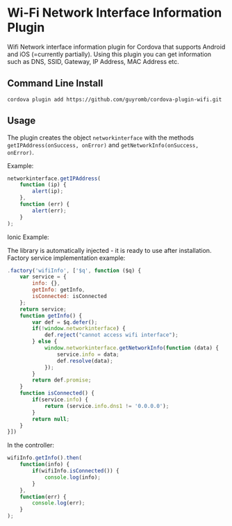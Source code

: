 Wi-Fi Network Interface Information Plugin
=================

Wifi Network interface information plugin for Cordova that supports Android and iOS (=currently partially).
Using this plugin you can get information such as DNS, SSID, Gateway, IP Address, MAC Address etc.

## Command Line Install

    cordova plugin add https://github.com/guyromb/cordova-plugin-wifi.git

## Usage

The plugin creates the object `networkinterface` with the methods `getIPAddress(onSuccess, onError)` and `getNetworkInfo(onSuccess, onError)`.

Example:
```javascript
networkinterface.getIPAddress(
	function (ip) {
		alert(ip); 
	},
	function (err) {
		alert(err); 
	}
);
```

Ionic Example:

The library is automatically injected - it is ready to use after installation.
Factory service implementation example:
```javascript
.factory('wifiInfo', ['$q', function ($q) {
	var service = {
		info: {},
		getInfo: getInfo,
		isConnected: isConnected
	};
	return service;
	function getInfo() {
		var def = $q.defer();
		if(!window.networkinterface) {
			def.reject("cannot access wifi interface");
		} else {
			window.networkinterface.getNetworkInfo(function (data) {
				service.info = data;
				def.resolve(data);
			});
		}
		return def.promise;
	}
	function isConnected() {
		if(service.info) {
			return (service.info.dns1 != '0.0.0.0');
		}
		return null;
	}
}])
```
In the controller:
```javascript
wifiInfo.getInfo().then(
	function(info) {
		if(wifiInfo.isConnected()) {
			console.log(info);
		}
	},
	function(err) {
		console.log(err);
	}
);
```
